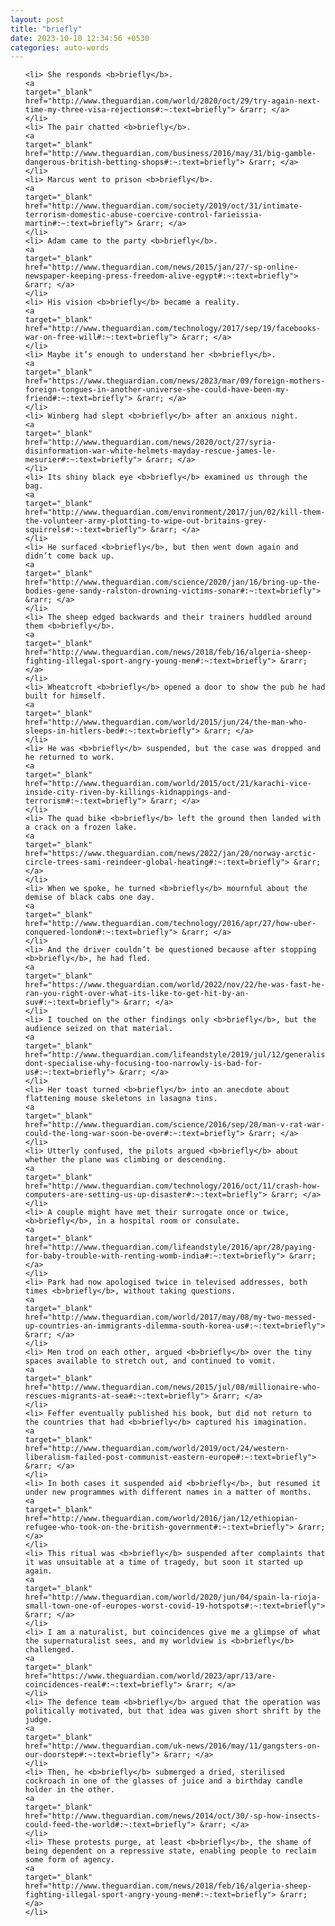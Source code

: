 ```yaml
---
layout: post
title: "briefly"
date: 2023-10-10 12:34:56 +0530
categories: auto-words
---
```

<ol>

    <li> She responds <b>briefly</b>.
    <a 
    target="_blank" 
    href="http://www.theguardian.com/world/2020/oct/29/try-again-next-time-my-three-visa-rejections#:~:text=briefly"> &rarr; </a>
    </li>
    <li> The pair chatted <b>briefly</b>.
    <a 
    target="_blank" 
    href="http://www.theguardian.com/business/2016/may/31/big-gamble-dangerous-british-betting-shops#:~:text=briefly"> &rarr; </a>
    </li>
    <li> Marcus went to prison <b>briefly</b>.
    <a 
    target="_blank" 
    href="http://www.theguardian.com/society/2019/oct/31/intimate-terrorism-domestic-abuse-coercive-control-farieissia-martin#:~:text=briefly"> &rarr; </a>
    </li>
    <li> Adam came to the party <b>briefly</b>.
    <a 
    target="_blank" 
    href="http://www.theguardian.com/news/2015/jan/27/-sp-online-newspaper-keeping-press-freedom-alive-egypt#:~:text=briefly"> &rarr; </a>
    </li>
    <li> His vision <b>briefly</b> became a reality.
    <a 
    target="_blank" 
    href="http://www.theguardian.com/technology/2017/sep/19/facebooks-war-on-free-will#:~:text=briefly"> &rarr; </a>
    </li>
    <li> Maybe it’s enough to understand her <b>briefly</b>.
    <a 
    target="_blank" 
    href="https://www.theguardian.com/news/2023/mar/09/foreign-mothers-foreign-tongues-in-another-universe-she-could-have-been-my-friend#:~:text=briefly"> &rarr; </a>
    </li>
    <li> Winberg had slept <b>briefly</b> after an anxious night.
    <a 
    target="_blank" 
    href="http://www.theguardian.com/news/2020/oct/27/syria-disinformation-war-white-helmets-mayday-rescue-james-le-mesurier#:~:text=briefly"> &rarr; </a>
    </li>
    <li> Its shiny black eye <b>briefly</b> examined us through the bag.
    <a 
    target="_blank" 
    href="http://www.theguardian.com/environment/2017/jun/02/kill-them-the-volunteer-army-plotting-to-wipe-out-britains-grey-squirrels#:~:text=briefly"> &rarr; </a>
    </li>
    <li> He surfaced <b>briefly</b>, but then went down again and didn’t come back up.
    <a 
    target="_blank" 
    href="http://www.theguardian.com/science/2020/jan/16/bring-up-the-bodies-gene-sandy-ralston-drowning-victims-sonar#:~:text=briefly"> &rarr; </a>
    </li>
    <li> The sheep edged backwards and their trainers huddled around them <b>briefly</b>.
    <a 
    target="_blank" 
    href="http://www.theguardian.com/news/2018/feb/16/algeria-sheep-fighting-illegal-sport-angry-young-men#:~:text=briefly"> &rarr; </a>
    </li>
    <li> Wheatcroft <b>briefly</b> opened a door to show the pub he had built for himself.
    <a 
    target="_blank" 
    href="http://www.theguardian.com/world/2015/jun/24/the-man-who-sleeps-in-hitlers-bed#:~:text=briefly"> &rarr; </a>
    </li>
    <li> He was <b>briefly</b> suspended, but the case was dropped and he returned to work.
    <a 
    target="_blank" 
    href="http://www.theguardian.com/world/2015/oct/21/karachi-vice-inside-city-riven-by-killings-kidnappings-and-terrorism#:~:text=briefly"> &rarr; </a>
    </li>
    <li> The quad bike <b>briefly</b> left the ground then landed with a crack on a frozen lake.
    <a 
    target="_blank" 
    href="https://www.theguardian.com/news/2022/jan/20/norway-arctic-circle-trees-sami-reindeer-global-heating#:~:text=briefly"> &rarr; </a>
    </li>
    <li> When we spoke, he turned <b>briefly</b> mournful about the demise of black cabs one day.
    <a 
    target="_blank" 
    href="http://www.theguardian.com/technology/2016/apr/27/how-uber-conquered-london#:~:text=briefly"> &rarr; </a>
    </li>
    <li> And the driver couldn’t be questioned because after stopping <b>briefly</b>, he had fled.
    <a 
    target="_blank" 
    href="https://www.theguardian.com/world/2022/nov/22/he-was-fast-he-ran-you-right-over-what-its-like-to-get-hit-by-an-suv#:~:text=briefly"> &rarr; </a>
    </li>
    <li> I touched on the other findings only <b>briefly</b>, but the audience seized on that material.
    <a 
    target="_blank" 
    href="http://www.theguardian.com/lifeandstyle/2019/jul/12/generalise-dont-specialise-why-focusing-too-narrowly-is-bad-for-us#:~:text=briefly"> &rarr; </a>
    </li>
    <li> Her toast turned <b>briefly</b> into an anecdote about flattening mouse skeletons in lasagna tins.
    <a 
    target="_blank" 
    href="http://www.theguardian.com/science/2016/sep/20/man-v-rat-war-could-the-long-war-soon-be-over#:~:text=briefly"> &rarr; </a>
    </li>
    <li> Utterly confused, the pilots argued <b>briefly</b> about whether the plane was climbing or descending.
    <a 
    target="_blank" 
    href="http://www.theguardian.com/technology/2016/oct/11/crash-how-computers-are-setting-us-up-disaster#:~:text=briefly"> &rarr; </a>
    </li>
    <li> A couple might have met their surrogate once or twice, <b>briefly</b>, in a hospital room or consulate.
    <a 
    target="_blank" 
    href="http://www.theguardian.com/lifeandstyle/2016/apr/28/paying-for-baby-trouble-with-renting-womb-india#:~:text=briefly"> &rarr; </a>
    </li>
    <li> Park had now apologised twice in televised addresses, both times <b>briefly</b>, without taking questions.
    <a 
    target="_blank" 
    href="http://www.theguardian.com/world/2017/may/08/my-two-messed-up-countries-an-immigrants-dilemma-south-korea-us#:~:text=briefly"> &rarr; </a>
    </li>
    <li> Men trod on each other, argued <b>briefly</b> over the tiny spaces available to stretch out, and continued to vomit.
    <a 
    target="_blank" 
    href="http://www.theguardian.com/news/2015/jul/08/millionaire-who-rescues-migrants-at-sea#:~:text=briefly"> &rarr; </a>
    </li>
    <li> Feffer eventually published his book, but did not return to the countries that had <b>briefly</b> captured his imagination.
    <a 
    target="_blank" 
    href="http://www.theguardian.com/world/2019/oct/24/western-liberalism-failed-post-communist-eastern-europe#:~:text=briefly"> &rarr; </a>
    </li>
    <li> In both cases it suspended aid <b>briefly</b>, but resumed it under new programmes with different names in a matter of months.
    <a 
    target="_blank" 
    href="http://www.theguardian.com/world/2016/jan/12/ethiopian-refugee-who-took-on-the-british-government#:~:text=briefly"> &rarr; </a>
    </li>
    <li> This ritual was <b>briefly</b> suspended after complaints that it was unsuitable at a time of tragedy, but soon it started up again.
    <a 
    target="_blank" 
    href="http://www.theguardian.com/world/2020/jun/04/spain-la-rioja-small-town-one-of-europes-worst-covid-19-hotspots#:~:text=briefly"> &rarr; </a>
    </li>
    <li> I am a naturalist, but coincidences give me a glimpse of what the supernaturalist sees, and my worldview is <b>briefly</b> challenged.
    <a 
    target="_blank" 
    href="https://www.theguardian.com/world/2023/apr/13/are-coincidences-real#:~:text=briefly"> &rarr; </a>
    </li>
    <li> The defence team <b>briefly</b> argued that the operation was politically motivated, but that idea was given short shrift by the judge.
    <a 
    target="_blank" 
    href="http://www.theguardian.com/uk-news/2016/may/11/gangsters-on-our-doorstep#:~:text=briefly"> &rarr; </a>
    </li>
    <li> Then, he <b>briefly</b> submerged a dried, sterilised cockroach in one of the glasses of juice and a birthday candle holder in the other.
    <a 
    target="_blank" 
    href="http://www.theguardian.com/news/2014/oct/30/-sp-how-insects-could-feed-the-world#:~:text=briefly"> &rarr; </a>
    </li>
    <li> These protests purge, at least <b>briefly</b>, the shame of being dependent on a repressive state, enabling people to reclaim some form of agency.
    <a 
    target="_blank" 
    href="http://www.theguardian.com/news/2018/feb/16/algeria-sheep-fighting-illegal-sport-angry-young-men#:~:text=briefly"> &rarr; </a>
    </li>